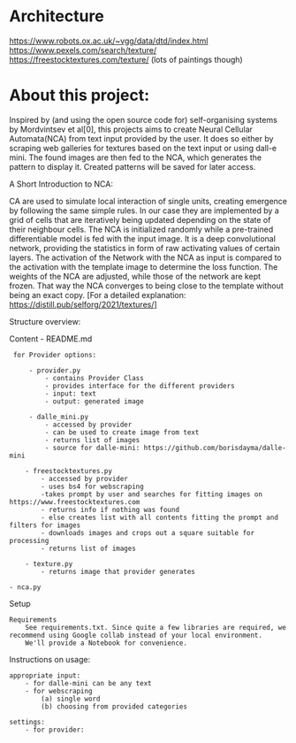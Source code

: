 # Architecture
https://www.robots.ox.ac.uk/~vgg/data/dtd/index.html
https://www.pexels.com/search/texture/
https://freestocktextures.com/texture/       (lots of paintings though)

# About this project:

Inspired by (and using the open source code for) self-organising systems by Mordvintsev et al[0], this projects aims to create Neural Cellular Automata(NCA) from text input provided by the user. It does so either by scraping web galleries for textures based on the text input or using dall-e mini. The found images are then fed to the NCA, which generates the pattern to display it. Created patterns will be saved for later access.

A Short Introduction to NCA:

CA are used to simulate local interaction of single units, creating emergence by following the same simple rules. In our case they are implemented by a grid of cells that are iteratively being updated depending on the state of their neighbour cells. The NCA is initialized randomly while a pre-trained differentiable model is fed with the input image. It is a deep convolutional network, providing the statistics in form of raw activating values of certain layers. The activation of the Network with the NCA as input is compared to the activation with the template image to determine the loss function. The weights of the NCA are adjusted, while those of the network are kept frozen. That way the NCA converges to being close to the template without being an exact copy. [For a detailed explanation: https://distill.pub/selforg/2021/textures/]


Structure overview:

Content
     - README.md
     
     for Provider options:
     
         - provider.py
             - contains Provider Class
             - provides interface for the different providers
             - input: text
             - output: generated image
         
         - dalle_mini.py
             - accessed by provider
             - can be used to create image from text
             - returns list of images
             - source for dalle-mini: https://github.com/borisdayma/dalle-mini
         
        - freestocktextures.py
            - accessed by provider
            - uses bs4 for webscraping
            -takes prompt by user and searches for fitting images on https://www.freestocktextures.com
            - returns info if nothing was found 
            - else creates list with all contents fitting the prompt and filters for images
            - downloads images and crops out a square suitable for processing
            - returns list of images
         
        - texture.py
            - returns image that provider generates
        
    - nca.py
        
            
            
Setup            
            
    Requirements
        See requirements.txt. Since quite a few libraries are required, we recommend using Google collab instead of your local environment.
        We'll provide a Notebook for convenience.
        
Instructions on usage:

    appropriate input:
        - for dalle-mini can be any text
        - for webscraping
            (a) single word
            (b) choosing from provided categories
            
    settings:  
        - for provider: 

